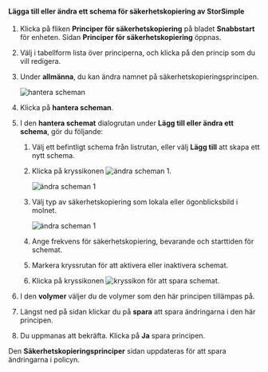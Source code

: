 
<!--author=SharS last changed: 11/04/15-->

#### <a name="to-add-or-modify-a-storsimple-backup-schedule"></a>Lägga till eller ändra ett schema för säkerhetskopiering av StorSimple
1. Klicka på fliken **Principer för säkerhetskopiering** på bladet **Snabbstart** för enheten. Sidan **Principer för säkerhetskopiering** öppnas.
2. Välj i tabellform lista över principerna, och klicka på den princip som du vill redigera.
3. Under **allmänna**, du kan ändra namnet på säkerhetskopieringsprincipen.
   
     ![hantera scheman](./media/storsimple-add-modify-backup-schedule-u2/AddModifyGeneral.png)
4. Klicka på **hantera scheman**. 
5. I den **hantera schemat** dialogrutan under **Lägg till eller ändra ett schema**, gör du följande:
   
   1. Välj ett befintligt schema från listrutan, eller välj **Lägg till** att skapa ett nytt schema.
   2. Klicka på kryssikonen ![ändra scheman 1](./media/storsimple-add-modify-backup-schedule-u2/HCS_CheckIcon-include.png). 
      
       ![ändra scheman 1](./media/storsimple-add-modify-backup-schedule-u2/AddModify1.png)
   3. Välj typ av säkerhetskopiering som lokala eller ögonblicksbild i molnet.
      
       ![ändra scheman 1](./media/storsimple-add-modify-backup-schedule-u2/AddModify2.png) 
   4. Ange frekvens för säkerhetskopiering, bevarande och starttiden för schemat.
   5. Markera kryssrutan för att aktivera eller inaktivera schemat.
   6. Klicka på kryssikonen ![kryssikon](./media/storsimple-add-modify-backup-schedule-u2/HCS_CheckIcon-include.png) för att spara schemat.
6. I den **volymer** väljer du de volymer som den här principen tillämpas på.
7. Längst ned på sidan klickar du på **spara** att spara ändringarna i den här principen.
8. Du uppmanas att bekräfta. Klicka på **Ja** spara principen.

Den **Säkerhetskopieringsprinciper** sidan uppdateras för att spara ändringarna i policyn.

